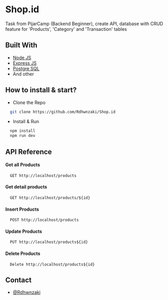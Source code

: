 # Shop.id

Task from PijarCamp (Backend Beginner), create API, database with CRUD feature for 'Products', 'Category' and 'Transaction' tables

## Built With

- [Node JS](https://nodejs.org/en/)
- [Express JS](https://expressjs.com/)
- [Postgre SQL](https://www.postgresql.org/)
- And other

## How to install & start?

- Clone the Repo

```bash
  git clone https://github.com/Rdhwnzaki/Shop.id
```

- Install & Run

```bash
  npm install
  npm run dev
```

## API Reference

#### Get all Products

```
  GET http://localhost/products
```

#### Get detail products

```
  GET http://localhost/products/${id}
```

#### Insert Products

```
  POST http://localhost/products
```

#### Update Products

```
  PUT http://localhost/products${id}
```

#### Delete Products

```
  Delete http://localhost/products${id}
```

## Contact

- [@Rdhwnzaki](https://github.com/Rdhwnzaki)
